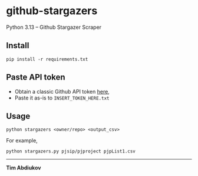 # github-stargazers
Python 3.13 – Github Stargazer Scraper

## Install

```
pip install -r requirements.txt
```

## Paste API token

* Obtain a classic Github API token [here](https://github.com/settings/tokens),
* Paste it as-is to `INSERT_TOKEN_HERE.txt`

## Usage

```
python stargazers <owner/repo> <output_csv>
```

For example,

```
python stargazers.py pjsip/pjproject pjpList1.csv
```

----------------------------------
**Tim Abdiukov**
